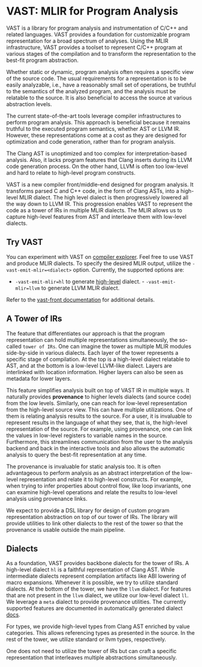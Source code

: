 # VAST: MLIR for Program Analysis

VAST is a library for program analysis and instrumentation of C/C++ and related
languages. VAST provides a foundation for customizable program representation
for a broad spectrum of analyses. Using the MLIR infrastructure, VAST provides
a toolset to represent C/C++ program at various stages of the compilation and
to transform the representation to the best-fit program abstraction.

Whether static or dynamic, program analysis often requires a specific view
of the source code. The usual requirements for a representation is to be
easily analyzable, i.e., have a reasonably small set of operations, be truthful
to the semantics of the analyzed program, and the analysis must be relatable to
the source. It is also beneficial to access the source at various abstraction
levels.

The current state-of-the-art tools leverage compiler infrastructures to perform
program analysis. This approach is beneficial because it remains truthful to the
executed program semantics, whether AST or LLVM IR. However, these
representations come at a cost as they are designed for optimization and code
generation, rather than for program analysis.

The Clang AST is unoptimized and too complex for interpretation-based analysis.
Also, it lacks program features that Clang inserts during its LLVM code
generation process. On the other hand, LLVM is often too low-level and hard to
relate to high-level program constructs.

VAST is a new compiler front/middle-end designed for program analysis. It
transforms parsed C and C++ code, in the form of Clang ASTs, into a high-level
MLIR dialect. The high level dialect is then progressively lowered all the way
down to LLVM IR. This progression enables VAST to represent the code as a tower
of IRs in multiple MLIR dialects. The MLIR allows us to capture high-level
features from AST and interleave them with low-level dialects.

## Try VAST

You can experiment with VAST on [compiler
explorer](https://godbolt.org/z/3se3q9Tja). Feel free to use VAST and produce
MLIR dialects. To specify the desired MLIR output, utilize the
`-vast-emit-mlir=<dialect>` option. Currently, the supported options are:

- `-vast-emit-mlir=hl` to generate
[high-level](https://trailofbits.github.io/vast/dialects/HighLevel/HighLevel/)
dialect.  - `-vast-emit-mlir=llvm` to generate LLVM MLIR dialect.

Refer to the [vast-front
documentation](https://trailofbits.github.io/vast/Tools/vast-front/) for
additional details.

## A Tower of IRs

The feature that differentiates our approach is that the program representation
can hold multiple representations simultaneously, the so-called `tower of IRs`.
One can imagine the tower as multiple MLIR modules side-by-side in various
dialects. Each layer of the tower represents a specific stage of compilation. At
the top is a high-level dialect relatable to AST, and at the bottom is a
low-level LLVM-like dialect. Layers are interlinked with location information.
Higher layers can also be seen as metadata for lower layers.

This feature simplifies analysis built on top of VAST IR in multiple ways. It
naturally provides __provenance__ to higher levels dialects (and source code)
from the low levels. Similarly, one can reach for low-level representation from
the high-level source view. This can have multiple utilizations.  One of them is
relating analysis results to the source. For a user, it is invaluable to
represent results in the language of what they see, that is, the high-level
representation of the source. For example, using provenance, one can link the
values in low-level registers to variable names in the source.  Furthermore,
this streamlines communication from the user to the analysis backend and back in
the interactive tools and also allows the automatic analysis to query the
best-fit representation at any time.

The provenance is invaluable for static analysis too. It is often advantageous
to perform analysis as an abstract interpretation of the low-level
representation and relate it to high-level constructs. For example, when trying
to infer properties about control flow, like loop invariants, one can examine
high-level operations and relate the results to low-level analysis using
provenance links.

We expect to provide a DSL library for design of custom program representation
abstraction on top of our tower of IRs. The library will provide utilities to
link other dialects to the rest of the tower so that the provenance is usable
outside the main pipeline.

## Dialects

As a foundation, VAST provides backbone dialects for the tower of IRs.
A high-level dialect `hl` is a faithful representation of Clang AST. While
intermediate dialects represent compilation artifacts like ABI lowering of macro
expansions. Whenever it is possible, we try to utilize standard dialects. At the
bottom of the tower, we have the `llvm` dialect. For features that are not
present in the `llvm` dialect, we utilize our low-level dialect `ll`. We
leverage a `meta` dialect to provide provenance utilities. The currently
supported features are documented in automatically generated dialect
[docs](https://github.com/trailofbits/vast/tree/master/docs).

For types, we provide high-level types from Clang AST enriched by value
categories. This allows referencing types as presented in the source. In the
rest of the tower, we utilize standard or llvm types, respectively.

One does not need to utilize the tower of IRs but can craft a specific
representation that interleaves multiple abstractions simultaneously.
